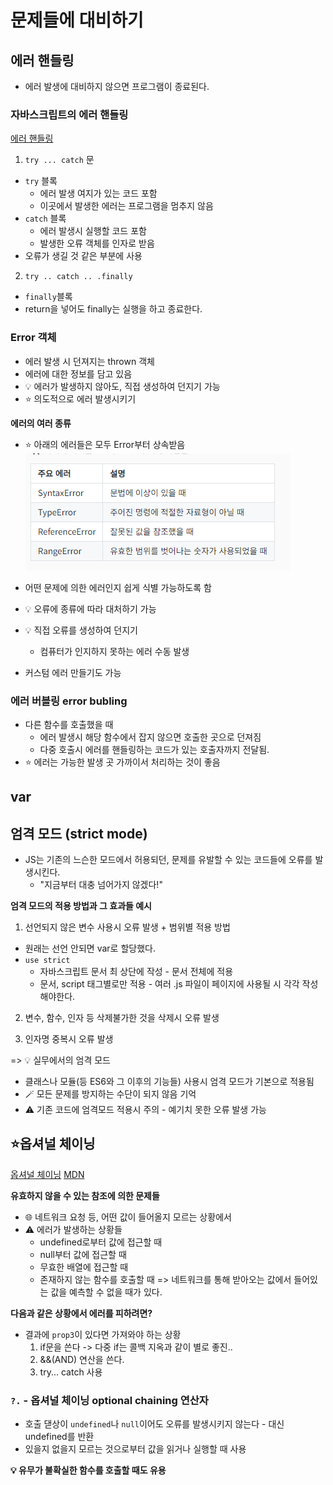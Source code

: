 # 문제들에 대비하기 

## 에러 핸들링 
- 에러 발생에 대비하지 않으면 프로그램이 종료된다. 

### 자바스크립트의 에러 핸들링
[에러 핸들링](./errorhandling.js)
1. `try ... catch` 문
- `try` 블록
  - 에러 발생 여지가 있는 코드 포함
  - 이곳에서 발생한 에러는 프로그램을 멈추지 않음
- `catch` 블록
  - 에러 발생시 실행할 코드 포함
  - 발생한 오류 객체를 인자로 받음
- 오류가 생길 것 같은 부분에 사용

2. `try .. catch .. .finally`
- `finally`블록
- return을 넣어도 finally는 실행을 하고 종료한다.

### Error 객체
- 에러 발생 시 던져지는 thrown 객체
- 에러에 대한 정보를 담고 있음
- 💡 에러가 발생하지 않아도, 직접 생성하여 던지기 가능
- ⭐ 의도적으로 에러 발생시키기

**에러의 여러 종류**
- ⭐ 아래의 에러들은 모두 Error부터 상속받음
![alt text](image.png)
- 어떤 문제에 의한 에러인지 쉽게 식별 가능하도록 함

- 💡 오류에 종류에 따라 대처하기 가능
- 💡 직접 오류를 생성하여 던지기
  - 컴퓨터가 인지하지 못하는 에러 수동 발생

- 커스텀 에러 만들기도 가능

### 에러 버블링 error bubling
- 다른 함수를 호출했을 때
  - 에러 발생시 해당 함수에서 잡지 않으면 호출한 곳으로 던져짐
  - 다중 호출시 에러를 핸들링하는 코드가 있는 호출자까지 전달됨.
- ⭐ 에러는 가능한 발생 곳 가까이서 처리하는 것이 좋음

## var

## 엄격 모드 (strict mode)
- JS는 기존의 느슨한 모드에서 허용되던, 문제를 유발할 수 있는 코드들에 오류를 발생시킨다.
  - "지금부터 대충 넘어가지 않겠다!"

**엄격 모드의 적용 방법과 그 효과들 예시**
1. 선언되지 않은 변수 사용시 오류 발생 + 범위별 적용 방법
- 원래는 선언 안되면 var로 할당했다.
- `use strict`
  - 자바스크립트 문서 최 상단에 작성 - 문서 전체에 적용
  - 문서, script 태그별로만 적용 - 여러 .js 파일이 페이지에 사용될 시 각각 작성해야한다.

2. 변수, 함수, 인자 등 삭제불가한 것을 삭제시 오류 발생


3. 인자명 중복시 오류 발생

=> 💡 실무에서의 엄격 모드
- 클래스나 모듈(등 ES6와 그 이후의 기능들) 사용시 엄격 모드가 기본으로 적용됨
- 🪄 모든 문제를 방지하는 수단이 되지 않음 기억
- ⚠️ 기존 코드에 엄격모드 적용시 주의 - 예기치 못한 오류 발생 가능

## ⭐옵셔널 체이닝
[옵셔널 체이닝](./optionalChaing.js)
[MDN](https://developer.mozilla.org/ko/docs/Web/JavaScript/Reference/Operators/Optional_chaining)

**유효하지 않을 수 있는 참조에 의한 문제들**
- 🌐 네트워크 요청 등, 어떤 값이 들어올지 모르는 상황에서
- ⚠️ 에러가 발생하는 상황들
  - undefined로부터 값에 접근할 때
  - null부터 값에 접근할 때
  - 무효한 배열에 접근할 때
  - 존재하지 않는 함수를 호출할 때
=> 네트워크를 통해 받아오는 값에서 들어있는 값을 예측할 수 없을 때가 있다. 

**다음과 같은 상황에서 에러를 피하려면?**
- 결과에 `prop3`이 있다면 가져와야 하는 상황
  1) if문을 쓴다 -> 다중 if는 콜백 지옥과 같이 별로 좋진..
  2) &&(AND) 연산을 쓴다. 
  3) try... catch 사용 

### `?.` - 옵셔널 체이닝 optional chaining 연산자
- 호출 댇상이 `undefined`나 `null`이어도 오류를 발생시키지 않는다 - 대신 undefined를 반환
- 있을지 없을지 모르는 것으로부터 값을 읽거나 실행할 때 사용 

**💡 유무가 불확실한 함수를 호출할 때도 유용**
